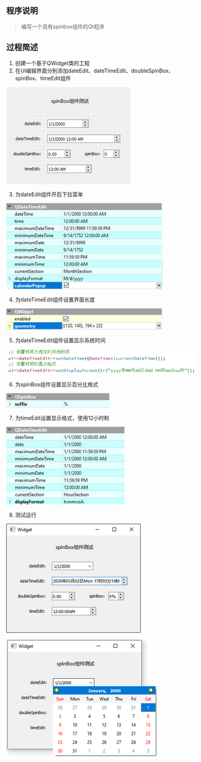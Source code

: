## 程序说明

> 编写一个具有spinbox组件的Qt程序

## 过程简述

1. 创建一个基于QWidget类的工程
2. 在UI编辑界面分别添加dateEdit、dateTimeEdit、doubleSpinBox、spinBox、timeEdit组件

![添加组件](https://github.com/ZHJ0125/QtLearning/blob/master/Image/06_SpinBox/01_%E6%B7%BB%E5%8A%A0%E7%BB%84%E4%BB%B6.png)

3. 为dateEdit组件开启下拉菜单

![设置日历下拉菜单](https://github.com/ZHJ0125/QtLearning/blob/master/Image/06_SpinBox/02_%E8%AE%BE%E7%BD%AE%E6%97%A5%E5%8E%86%E4%B8%8B%E6%8B%89%E8%8F%9C%E5%8D%95.png)

4. 为dateTimeEdit组件设置界面长度

![设置界面长宽](https://github.com/ZHJ0125/QtLearning/blob/master/Image/06_SpinBox/03_%E8%AE%BE%E7%BD%AE%E7%95%8C%E9%9D%A2%E9%95%BF%E5%AE%BD.png)

5. 为dateTimeEdit组件设置显示系统时间

![获取系统时间](https://github.com/ZHJ0125/QtLearning/blob/master/Image/06_SpinBox/04_%E8%8E%B7%E5%8F%96%E7%B3%BB%E7%BB%9F%E6%97%B6%E9%97%B4.png)

6. 为spinBox组件设置显示百分比格式

![百分比格式](https://github.com/ZHJ0125/QtLearning/blob/master/Image/06_SpinBox/05_%E7%99%BE%E5%88%86%E6%AF%94%E6%A0%BC%E5%BC%8F.png)

7. 为timeEdit设置显示格式，使用12小时制

![12小时制](https://github.com/ZHJ0125/QtLearning/blob/master/Image/06_SpinBox/06_12%E5%B0%8F%E6%97%B6%E5%88%B6.png)

8. 测试运行

![显示界面](https://github.com/ZHJ0125/QtLearning/blob/master/Image/06_SpinBox/07_%E6%98%BE%E7%A4%BA%E7%95%8C%E9%9D%A2.png)

![下拉日历](https://github.com/ZHJ0125/QtLearning/blob/master/Image/06_SpinBox/08_%E4%B8%8B%E6%8B%89%E6%97%A5%E5%8E%86.png)
